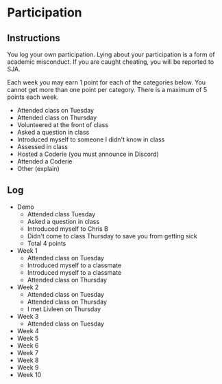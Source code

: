 Participation
=============

## Instructions ##

You log your own participation. Lying about your participation is a form of
academic misconduct. If you are caught cheating, you will be reported to SJA.

Each week you may earn 1 point for each of the categories below. You cannot get
more than one point per category. There is a maximum of 5 points each week.

+ Attended class on Tuesday
+ Attended class on Thursday
+ Volunteered at the front of class
+ Asked a question in class
+ Introduced myself to someone I didn't know in class
+ Assessed in class
+ Hosted a Coderie (you must announce in Discord)
+ Attended a Coderie
+ Other (explain)

## Log ##

- Demo
	+ Attended class Tuesday
	+ Asked a question in class
	+ Introduced myself to Chris B
	+ Didn't come to class Thursday to save you from getting sick
	+ Total 4 points
- Week 1
	+ Attended class on Tuesday
	+ Introduced myself to a classmate
	+ Introduced myself to a classmate
	+ Attended class on Thursday
- Week 2
	+ Attended class on Tuesday
	+ Attended class on Thursday
	+ I met Livleen on Thursday
- Week 3
	+ Attended class on Tuesday
- Week 4
- Week 5
- Week 6
- Week 7
- Week 8
- Week 9
- Week 10
